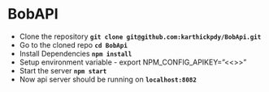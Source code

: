 # BobAPI
- Clone the repository **``` git clone git@github.com:karthickpdy/BobApi.git ```**
- Go to the cloned repo **``` cd BobApi ```**
- Install Dependencies **``` npm install ```**
- Setup environment variable - export NPM_CONFIG_APIKEY=”<<<YOUR HACKATHON API KEY>>>”
- Start the server **``` npm start ```**
- Now api server should be running on **``` localhost:8082 ```**
